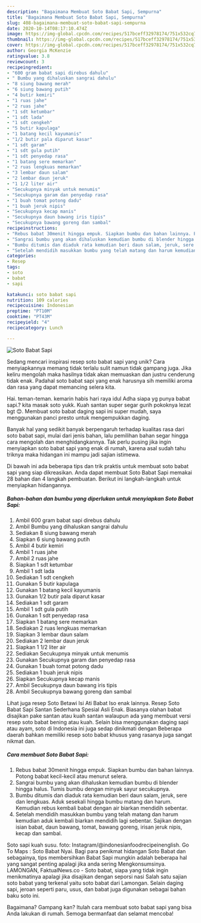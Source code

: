 ```yaml
---
description: "Bagaimana Membuat Soto Babat Sapi, Sempurna"
title: "Bagaimana Membuat Soto Babat Sapi, Sempurna"
slug: 408-bagaimana-membuat-soto-babat-sapi-sempurna
date: 2020-10-14T08:17:10.474Z
image: https://img-global.cpcdn.com/recipes/517bceff32978174/751x532cq70/soto-babat-sapi-foto-resep-utama.jpg
thumbnail: https://img-global.cpcdn.com/recipes/517bceff32978174/751x532cq70/soto-babat-sapi-foto-resep-utama.jpg
cover: https://img-global.cpcdn.com/recipes/517bceff32978174/751x532cq70/soto-babat-sapi-foto-resep-utama.jpg
author: Georgia McKenzie
ratingvalue: 3.8
reviewcount: 3
recipeingredient:
- "600 gram babat sapi direbus dahulu"
- " Bumbu yang dihaluskan sangrai dahulu"
- "8 siung bawang merah"
- "6 siung bawang putih"
- "4 butir kemiri"
- "1 ruas jahe"
- "2 ruas jahe"
- "1 sdt ketumbar"
- "1 sdt lada"
- "1 sdt cengkeh"
- "5 butir kapulaga"
- "1 batang kecil kayumanis"
- "1/2 butir pala diparut kasar"
- "1 sdt garam"
- "1 sdt gula putih"
- "1 sdt penyedap rasa"
- "1 batang sere memarkan"
- "2 ruas lengkuas memarkan"
- "3 lembar daun salam"
- "2 lembar daun jeruk"
- "1 1/2 liter air"
- "Secukupnya minyak untuk menumis"
- "Secukupnya garam dan penyedap rasa"
- "1 buah tomat potong dadu"
- "1 buah jeruk nipis"
- "Secukupnya kecap manis"
- "Secukupnya daun bawang iris tipis"
- "Secukupnya bawang goreng dan sambal"
recipeinstructions:
- "Rebus babat 30menit hingga empuk. Siapkan bumbu dan bahan lainnya. Potong babat kecil-kecil atau menurut selera."
- "Sangrai bumbu yang akan dihaluskan kemudian bumbu di blender hingga halus. Tumis bumbu dengan minyak sayur secukupnya."
- "Bumbu ditumis dan diaduk rata kemudian beri daun salam, jeruk, sere dan lengkuas. Aduk sesekali hingga bumbu matang dan harum. Kemudian rebus kembali babat dengan air biarkan mendidih sebentar."
- "Setelah mendidih masukkan bumbu yang telah matang dan harum kemudian aduk kembali biarkan mendidih lagi sebentar. Sajikan dengan isian babat, daun bawang, tomat, bawang goreng, irisan jeruk nipis, kecap dan sambal."
categories:
- Resep
tags:
- soto
- babat
- sapi

katakunci: soto babat sapi 
nutrition: 109 calories
recipecuisine: Indonesian
preptime: "PT10M"
cooktime: "PT43M"
recipeyield: "4"
recipecategory: Lunch

---
```



![Soto Babat Sapi](https://img-global.cpcdn.com/recipes/517bceff32978174/751x532cq70/soto-babat-sapi-foto-resep-utama.jpg)

Sedang mencari inspirasi resep soto babat sapi yang unik? Cara menyiapkannya memang tidak terlalu sulit namun tidak gampang juga. Jika keliru mengolah maka hasilnya tidak akan memuaskan dan justru cenderung tidak enak. Padahal soto babat sapi yang enak harusnya sih memiliki aroma dan rasa yang dapat memancing selera kita.

Hai. teman-teman. kemarin habis hari raya idul Adha siapa yg punya babat sapi.? kita masak soto yukk. Kuah santan super segar gurih pokoknya lezat bgt 😊. Membuat soto babat daging sapi ini super mudah, saya menggunakan panci presto untuk mengempukkan daging.

Banyak hal yang sedikit banyak berpengaruh terhadap kualitas rasa dari soto babat sapi, mulai dari jenis bahan, lalu pemilihan bahan segar hingga cara mengolah dan menghidangkannya. Tak perlu pusing jika ingin menyiapkan soto babat sapi yang enak di rumah, karena asal sudah tahu triknya maka hidangan ini mampu jadi sajian istimewa.


Di bawah ini ada beberapa tips dan trik praktis untuk membuat soto babat sapi yang siap dikreasikan. Anda dapat membuat Soto Babat Sapi memakai 28 bahan dan 4 langkah pembuatan. Berikut ini langkah-langkah untuk menyiapkan hidangannya.

<!--inarticleads1-->

##### Bahan-bahan dan bumbu yang diperlukan untuk menyiapkan Soto Babat Sapi:

1. Ambil 600 gram babat sapi direbus dahulu
1. Ambil  Bumbu yang dihaluskan sangrai dahulu
1. Sediakan 8 siung bawang merah
1. Siapkan 6 siung bawang putih
1. Ambil 4 butir kemiri
1. Ambil 1 ruas jahe
1. Ambil 2 ruas jahe
1. Siapkan 1 sdt ketumbar
1. Ambil 1 sdt lada
1. Sediakan 1 sdt cengkeh
1. Gunakan 5 butir kapulaga
1. Gunakan 1 batang kecil kayumanis
1. Gunakan 1/2 butir pala diparut kasar
1. Sediakan 1 sdt garam
1. Ambil 1 sdt gula putih
1. Gunakan 1 sdt penyedap rasa
1. Siapkan 1 batang sere memarkan
1. Sediakan 2 ruas lengkuas memarkan
1. Siapkan 3 lembar daun salam
1. Sediakan 2 lembar daun jeruk
1. Siapkan 1 1/2 liter air
1. Sediakan Secukupnya minyak untuk menumis
1. Gunakan Secukupnya garam dan penyedap rasa
1. Gunakan 1 buah tomat potong dadu
1. Sediakan 1 buah jeruk nipis
1. Siapkan Secukupnya kecap manis
1. Ambil Secukupnya daun bawang iris tipis
1. Ambil Secukupnya bawang goreng dan sambal


Lihat juga resep Soto Betawi Isi Ati Babat Iso enak lainnya. Resep Soto Babat Sapi Santan Sederhana Spesial Asli Enak. Biasanya olahan babat disajikan pake santan atau kuah santan walaupun ada yang membuat versi resep soto babat bening atau kuah. Selain bisa menggunakan daging sapi atau ayam, soto di Indonesia ini juga sedap dinikmati dengan Beberapa daerah bahkan memiliki resep soto babat khusus yang rasanya juga sangat nikmat dan. 

<!--inarticleads2-->

##### Cara membuat Soto Babat Sapi:

1. Rebus babat 30menit hingga empuk. Siapkan bumbu dan bahan lainnya. Potong babat kecil-kecil atau menurut selera.
1. Sangrai bumbu yang akan dihaluskan kemudian bumbu di blender hingga halus. Tumis bumbu dengan minyak sayur secukupnya.
1. Bumbu ditumis dan diaduk rata kemudian beri daun salam, jeruk, sere dan lengkuas. Aduk sesekali hingga bumbu matang dan harum. Kemudian rebus kembali babat dengan air biarkan mendidih sebentar.
1. Setelah mendidih masukkan bumbu yang telah matang dan harum kemudian aduk kembali biarkan mendidih lagi sebentar. Sajikan dengan isian babat, daun bawang, tomat, bawang goreng, irisan jeruk nipis, kecap dan sambal.


Soto sapi kuah susu. foto: Instagram/@indonesianfoodrecipeinenglish. Go To Maps : Soto Babat Nyai. Bagi para penikmat hidangan Soto Babat dan sebagainya, tips membersihkan Babat Sapi mungkin adalah beberapa hal yang sangat penting apalagi jika anda sering Mengkonsumsinya. LAMONGAN, FaktualNews.co - Soto babat, siapa yang tidak ingin menikmatinya apalagi jika disajikan dengan seporsi nasi Salah satu sajian soto babat yang terkenal yaitu soto babat dari Lamongan. Selain daging sapi, jeroan seperti paru, usus, dan babat juga digunakan sebagai bahan baku soto ini. 

Bagaimana? Gampang kan? Itulah cara membuat soto babat sapi yang bisa Anda lakukan di rumah. Semoga bermanfaat dan selamat mencoba!
